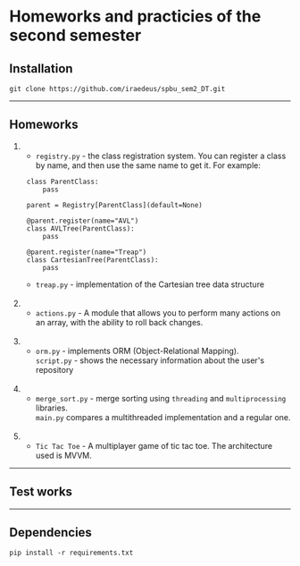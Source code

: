 # Homeworks and practicies of the second semester

## Installation
```commandline
git clone https://github.com/iraedeus/spbu_sem2_DT.git
```
---
## Homeworks

1. - ``registry.py`` - the class registration system. You can register a class by name, and then use the same name to get it. For example:
   ```commandline
    class ParentClass:
        pass

    parent = Registry[ParentClass](default=None)

    @parent.register(name="AVL")
    class AVLTree(ParentClass):
        pass

    @parent.register(name="Treap")
    class CartesianTree(ParentClass):
        pass
   ```
   - ``treap.py`` - implementation of the Cartesian tree data structure  
&nbsp;
2. - ``actions.py`` - A module that allows you to perform many actions on an array, with the ability to roll back changes.  
&nbsp;
3. - ``orm.py``  - implements ORM (Object-Relational Mapping). <br/> ``script.py`` - shows the necessary information about the user's repository  
&nbsp;
4. - ``merge_sort.py`` - merge sorting using ``threading`` and ``multiprocessing`` libraries. <br/> ``main.py`` compares a multithreaded implementation and a regular one.  
&nbsp;
5. - ``Tic Tac Toe`` - A multiplayer game of tic tac toe. The architecture used is MVVM.

---
## Test works

---
## Dependencies
```commandline
pip install -r requirements.txt
```